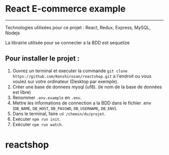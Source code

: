# React E-commerce example

---

Technologies utilisées pour ce projet :
React, Redux, Express, MySQL, Nodejs

La librairie utilisée pour se connecter a la BDD est sequelize

## Pour installer le projet :

1. Ouvrez un terminal et executer la commande `git clone https://github.com/Kenshirosan/reactshop.git` a l'endroit ou vous voulez sur votre ordinateur (Desktop par exemple).
2. Créer une base de donnees mysql (uf8). (le nom de la base de données est libre)
3. Renommer `.env.example` en `.env`.
4. Mettre les informations de connection a la BDD dans le fichier .env (`DB_NAME`, `DB_HOST`, `DB_PASSWD`, `DB_USERNAME`, `DB_ENV`).
5. Dans le terminal, faire `cd /chemin/du/projet`.
6. Exécuter `npm run init`.
7. Exécuter `npm run watch`.
# reactshop

